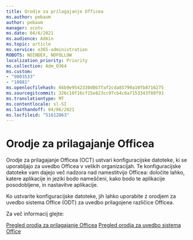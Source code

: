 ```yaml
---
title: Orodje za prilagajanje Officea
ms.author: pebaum
author: pebaum
manager: scotv
ms.date: 04/6/2021
ms.audience: Admin
ms.topic: article
ms.service: o365-administration
ROBOTS: NOINDEX, NOFOLLOW
localization_priority: Priority
ms.collection: Adm_O364
ms.custom:
- "9003533"
- "10881"
ms.openlocfilehash: 66b9e9542330d0b7faf2cda85790a10fb8716275
ms.sourcegitcommit: 326c10f16cf15e823cc97cb4c6a7153343f88f93
ms.translationtype: MT
ms.contentlocale: sl-SI
ms.lasthandoff: 04/06/2021
ms.locfileid: "51612863"
---
```

# <a name="office-customization-tool"></a>Orodje za prilagajanje Officea

Orodje za prilagajanje Officea (OCT) ustvari konfiguracijske datoteke, ki se uporabljajo za uvedbo Officea v velikih organizacijah. Te konfiguracijske datoteke vam dajejo več nadzora nad namestitvijo Officea: določite lahko, katere aplikacije in jeziki bodo nameščeni, kako bodo te aplikacije posodobljene, in nastavitve aplikacije. 

Ko ustvarite konfiguracijske datoteke, jih lahko uporabite z orodjem za uvedbo sistema Office (ODT) za uvedbo prilagojene različice Officea. 

Za več informacij glejte:

[Pregled orodja za prilagajanje Officea](https://docs.microsoft.com/deployoffice/overview-of-the-office-customization-tool-for-click-to-run) 
 [Pregled orodja za uvedbo sistema Office](https://docs.microsoft.com/deployoffice/overview-office-deployment-tool)